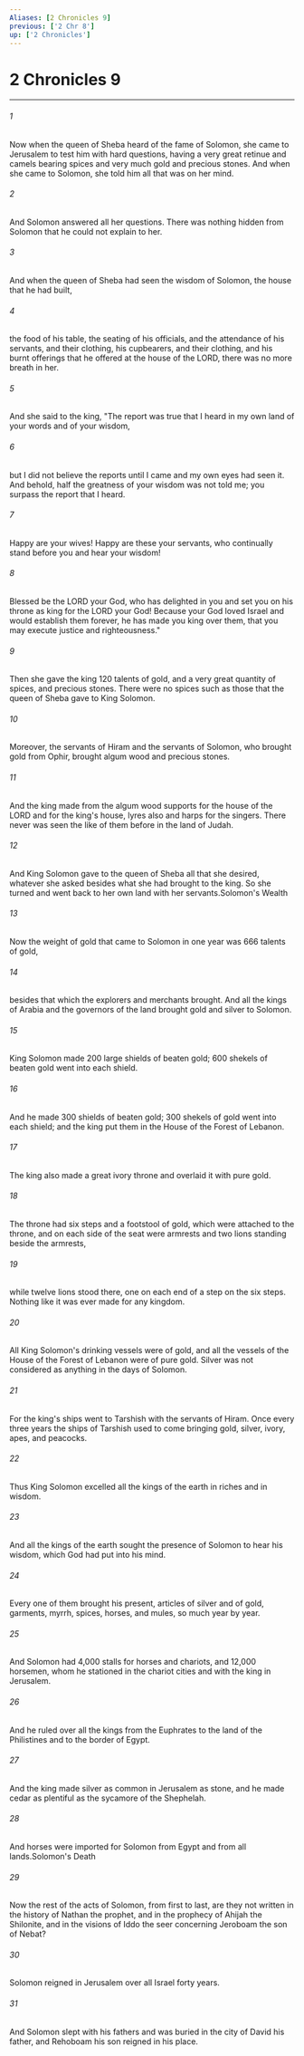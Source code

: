 ```yaml
---
Aliases: [2 Chronicles 9]
previous: ['2 Chr 8']
up: ['2 Chronicles']
---
```

# 2 Chronicles 9

***

 

###### 1 
Now when the queen of Sheba heard of the fame of Solomon, she came to Jerusalem to test him with hard questions, having a very great retinue and camels bearing spices and very much gold and precious stones. And when she came to Solomon, she told him all that was on her mind. 
 

###### 2 
And Solomon answered all her questions. There was nothing hidden from Solomon that he could not explain to her. 
 

###### 3 
And when the queen of Sheba had seen the wisdom of Solomon, the house that he had built, 
 

###### 4 
the food of his table, the seating of his officials, and the attendance of his servants, and their clothing, his cupbearers, and their clothing, and his burnt offerings that he offered at the house of the LORD, there was no more breath in her.
 
 

###### 5 
And she said to the king, "The report was true that I heard in my own land of your words and of your wisdom, 
 

###### 6 
but I did not believe the reports until I came and my own eyes had seen it. And behold, half the greatness of your wisdom was not told me; you surpass the report that I heard. 
 

###### 7 
Happy are your wives! Happy are these your servants, who continually stand before you and hear your wisdom! 
 

###### 8 
Blessed be the LORD your God, who has delighted in you and set you on his throne as king for the LORD your God! Because your God loved Israel and would establish them forever, he has made you king over them, that you may execute justice and righteousness." 
 

###### 9 
Then she gave the king 120 talents of gold, and a very great quantity of spices, and precious stones. There were no spices such as those that the queen of Sheba gave to King Solomon.
 
 

###### 10 
Moreover, the servants of Hiram and the servants of Solomon, who brought gold from Ophir, brought algum wood and precious stones. 
 

###### 11 
And the king made from the algum wood supports for the house of the LORD and for the king's house, lyres also and harps for the singers. There never was seen the like of them before in the land of Judah.
 
 

###### 12 
And King Solomon gave to the queen of Sheba all that she desired, whatever she asked besides what she had brought to the king. So she turned and went back to her own land with her servants.Solomon's Wealth
 
 

###### 13 
Now the weight of gold that came to Solomon in one year was 666 talents of gold, 
 

###### 14 
besides that which the explorers and merchants brought. And all the kings of Arabia and the governors of the land brought gold and silver to Solomon. 
 

###### 15 
King Solomon made 200 large shields of beaten gold; 600 shekels of beaten gold went into each shield. 
 

###### 16 
And he made 300 shields of beaten gold; 300 shekels of gold went into each shield; and the king put them in the House of the Forest of Lebanon. 
 

###### 17 
The king also made a great ivory throne and overlaid it with pure gold. 
 

###### 18 
The throne had six steps and a footstool of gold, which were attached to the throne, and on each side of the seat were armrests and two lions standing beside the armrests, 
 

###### 19 
while twelve lions stood there, one on each end of a step on the six steps. Nothing like it was ever made for any kingdom. 
 

###### 20 
All King Solomon's drinking vessels were of gold, and all the vessels of the House of the Forest of Lebanon were of pure gold. Silver was not considered as anything in the days of Solomon. 
 

###### 21 
For the king's ships went to Tarshish with the servants of Hiram. Once every three years the ships of Tarshish used to come bringing gold, silver, ivory, apes, and peacocks.
 
 

###### 22 
Thus King Solomon excelled all the kings of the earth in riches and in wisdom. 
 

###### 23 
And all the kings of the earth sought the presence of Solomon to hear his wisdom, which God had put into his mind. 
 

###### 24 
Every one of them brought his present, articles of silver and of gold, garments, myrrh, spices, horses, and mules, so much year by year. 
 

###### 25 
And Solomon had 4,000 stalls for horses and chariots, and 12,000 horsemen, whom he stationed in the chariot cities and with the king in Jerusalem. 
 

###### 26 
And he ruled over all the kings from the Euphrates to the land of the Philistines and to the border of Egypt. 
 

###### 27 
And the king made silver as common in Jerusalem as stone, and he made cedar as plentiful as the sycamore of the Shephelah. 
 

###### 28 
And horses were imported for Solomon from Egypt and from all lands.Solomon's Death
 
 

###### 29 
Now the rest of the acts of Solomon, from first to last, are they not written in the history of Nathan the prophet, and in the prophecy of Ahijah the Shilonite, and in the visions of Iddo the seer concerning Jeroboam the son of Nebat? 
 

###### 30 
Solomon reigned in Jerusalem over all Israel forty years. 
 

###### 31 
And Solomon slept with his fathers and was buried in the city of David his father, and Rehoboam his son reigned in his place.
 
